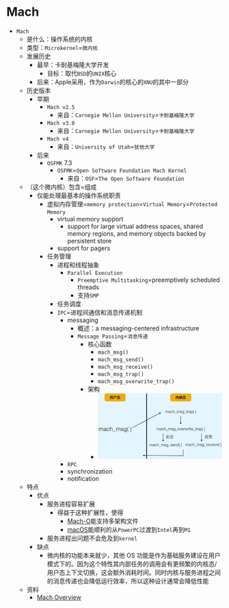 # Mach

* `Mach`
  * 是什么：操作系统的内核
  * 类型：`Microkernel`=`微内核`
  * 发展历史
    * 最早：卡耐基梅隆大学开发
      * 目标：取代`BSD`的`UNIX`核心
    * 后来：Apple采用，作为`Darwin`的核心的`XNU`的其中一部分
  * 历史版本
    * 早期
      * `Mach v2.5`
        * 来自：`Carnegie Mellon University`=`卡耐基梅隆大学`
      * `Mach v3.0`
        * 来自：`Carnegie Mellon University`=`卡耐基梅隆大学`
      * `Mach v4`
        * 来自：`University of Utah`=`犹他大学`
    * 后来
      * `OSFMK` 7.3
        * `OSFMK`=`Open Software Foundation Mach Kernel`
          * 来自：`OSF`=`The Open Software Foundation`
  * （这个微内核）包含=组成
    * 仅能处理最基本的操作系统职责
      * 虚拟内存管理=`memory protection`=`Virtual Memory`=`Protected Memory`
        * virtual memory support
          * support for large virtual address spaces, shared memory regions, and memory objects backed by persistent store
        * support for pagers
      * 任务管理
        * 进程和线程抽象
          * `Parallel Execution`
            * `Preemptive Multitasking`=preemptively scheduled threads
            * 支持`SMP`
        * 任务调度
        * `IPC`=进程间通信和消息传递机制
          * messaging
            * 概述：a messaging-centered infrastructure
            * `Message Passing`=`消息传递`
              * 核心函数
                * `mach_msg()`
                * `mach_msg_send()`
                * `mach_msg_receive()`
                * `mach_msg_trap()`
                * `mach_msg_overwrite_trap()`
              * 架构
                * ![mach_msg_arch](../../assets/img/mach_msg_arch.webp)
          * `RPC`
          * synchronization
          * notification
  * 特点
    * 优点
      * 服务进程容易扩展
        * 得益于这种扩展性，使得
          * [Mach-O](../../ios_internal_logic/mach_o/README.md)能支持多架构文件
          * [macOS](../../ios_internal_logic/apple_os_part/darwin/macos.md)能顺利的从`PowerPC`过渡到`Intel`再到`M1`
      * 服务进程出问题不会危及到`kernel`
    * 缺点
      * 微内核的功能本来就少，其他 OS 功能是作为基础服务建设在用户模式下的。因为这个特性其内部任务的调用会有更频繁的内核态/用户态上下文切换，这会额外消耗时间。同时内核与服务进程之间的消息传递也会降低运行效率，所以这种设计通常会降低性能
  * 资料
    * [Mach Overview](https://developer.apple.com/library/archive/documentation/Darwin/Conceptual/KernelProgramming/Mach/Mach.html)

